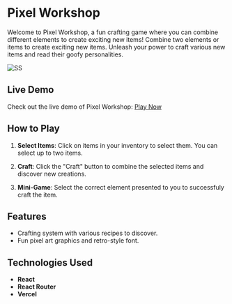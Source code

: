 # Pixel Workshop

Welcome to Pixel Workshop, a fun crafting game where you can combine different elements to create exciting new items! Combine two elements or items to create exciting new items. Unleash your power to craft various new items and read their goofy personalities.

![SS](https://github.com/AtarioPZ/PixelWorkshop/assets/87065323/d058aea7-8974-4f68-9a38-a753eac44358)


## Live Demo

Check out the live demo of Pixel Workshop: [Play Now](https://pixel-workshop.vercel.app/)

## How to Play

1. **Select Items**: Click on items in your inventory to select them. You can select up to two items.

2. **Craft**: Click the "Craft" button to combine the selected items and discover new creations.

3. **Mini-Game**: Select the correct element presented to you to successfuly craft the item.

## Features

- Crafting system with various recipes to discover.
- Fun pixel art graphics and retro-style font.

## Technologies Used

- **React**
- **React Router**
- **Vercel**
